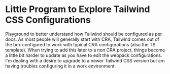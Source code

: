 # Little Program to Explore Tailwind CSS Configurations
Playground to better understand how Tailwind should be configured as per docs. As most people will generally start with CRA, Tailwind comes out of the box configured to work with typical CRA configurations (also the TS template). When trying to add this later to a non CRA project, things become a little bit harder to update as you have to edit the webpack configurations. I'm dealing with a desire to upgrade to a newer Tailwind CSS version but am having troubles configuring it in a work environment.
